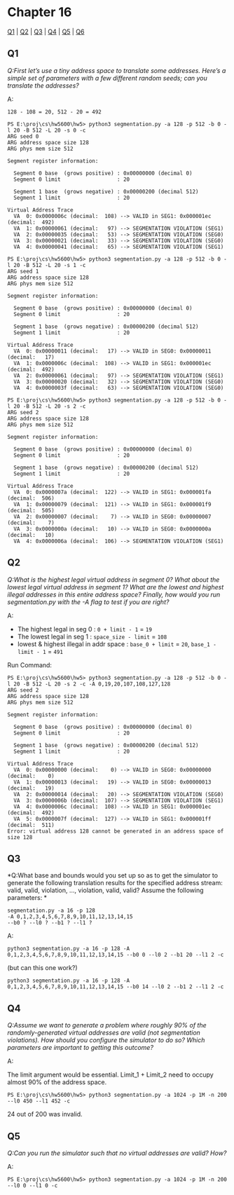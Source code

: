 
# Chapter 16

[Q1](#q1) | [Q2](#q2) | [Q3](#q3) | [Q4](#q4) | [Q5](#q5) | [Q6](#q6) 

## Q1

*Q:First let’s use a tiny address space to translate some addresses. Here’s
a simple set of parameters with a few different random seeds; can
you translate the addresses?*

A:

`128 - 108 = 20, 512 - 20 = 492`

```
PS E:\proj\cs\hw5600\hw5> python3 segmentation.py -a 128 -p 512 -b 0 -l 20 -B 512 -L 20 -s 0 -c
ARG seed 0
ARG address space size 128
ARG phys mem size 512

Segment register information:

  Segment 0 base  (grows positive) : 0x00000000 (decimal 0)
  Segment 0 limit                  : 20

  Segment 1 base  (grows negative) : 0x00000200 (decimal 512)
  Segment 1 limit                  : 20

Virtual Address Trace
  VA  0: 0x0000006c (decimal:  108) --> VALID in SEG1: 0x000001ec (decimal:  492)
  VA  1: 0x00000061 (decimal:   97) --> SEGMENTATION VIOLATION (SEG1)
  VA  2: 0x00000035 (decimal:   53) --> SEGMENTATION VIOLATION (SEG0)
  VA  3: 0x00000021 (decimal:   33) --> SEGMENTATION VIOLATION (SEG0)
  VA  4: 0x00000041 (decimal:   65) --> SEGMENTATION VIOLATION (SEG1)
```
```
PS E:\proj\cs\hw5600\hw5> python3 segmentation.py -a 128 -p 512 -b 0 -l 20 -B 512 -L 20 -s 1 -c
ARG seed 1
ARG address space size 128
ARG phys mem size 512

Segment register information:

  Segment 0 base  (grows positive) : 0x00000000 (decimal 0)
  Segment 0 limit                  : 20

  Segment 1 base  (grows negative) : 0x00000200 (decimal 512)
  Segment 1 limit                  : 20

Virtual Address Trace
  VA  0: 0x00000011 (decimal:   17) --> VALID in SEG0: 0x00000011 (decimal:   17)
  VA  1: 0x0000006c (decimal:  108) --> VALID in SEG1: 0x000001ec (decimal:  492)
  VA  2: 0x00000061 (decimal:   97) --> SEGMENTATION VIOLATION (SEG1)
  VA  3: 0x00000020 (decimal:   32) --> SEGMENTATION VIOLATION (SEG0)
  VA  4: 0x0000003f (decimal:   63) --> SEGMENTATION VIOLATION (SEG0)
```
```
PS E:\proj\cs\hw5600\hw5> python3 segmentation.py -a 128 -p 512 -b 0 -l 20 -B 512 -L 20 -s 2 -c
ARG seed 2
ARG address space size 128
ARG phys mem size 512

Segment register information:

  Segment 0 base  (grows positive) : 0x00000000 (decimal 0)
  Segment 0 limit                  : 20

  Segment 1 base  (grows negative) : 0x00000200 (decimal 512)
  Segment 1 limit                  : 20

Virtual Address Trace
  VA  0: 0x0000007a (decimal:  122) --> VALID in SEG1: 0x000001fa (decimal:  506)
  VA  1: 0x00000079 (decimal:  121) --> VALID in SEG1: 0x000001f9 (decimal:  505)
  VA  2: 0x00000007 (decimal:    7) --> VALID in SEG0: 0x00000007 (decimal:    7)
  VA  3: 0x0000000a (decimal:   10) --> VALID in SEG0: 0x0000000a (decimal:   10)
  VA  4: 0x0000006a (decimal:  106) --> SEGMENTATION VIOLATION (SEG1)
```

## Q2

*Q:What is the highest legal virtual address in segment 0? What about the lowest
legal virtual address in segment 1? What are the lowest and
highest illegal addresses in this entire address space? Finally, how
would you run segmentation.py with the -A flag to test if you
are right?*

A: 

* The highest legal in seg 0 : `0 + limit - 1` = `19`
* The lowest legal in seg 1 : `space_size - limit` = `108`
* lowest & highest illegal in addr space : `base_0 + limit` = `20`, `base_1 - limit - 1` = `491`

Run Command:
```
PS E:\proj\cs\hw5600\hw5> python3 segmentation.py -a 128 -p 512 -b 0 -l 20 -B 512 -L 20 -s 2 -c -A 0,19,20,107,108,127,128
ARG seed 2
ARG address space size 128
ARG phys mem size 512

Segment register information:

  Segment 0 base  (grows positive) : 0x00000000 (decimal 0)
  Segment 0 limit                  : 20

  Segment 1 base  (grows negative) : 0x00000200 (decimal 512)
  Segment 1 limit                  : 20

Virtual Address Trace
  VA  0: 0x00000000 (decimal:    0) --> VALID in SEG0: 0x00000000 (decimal:    0)
  VA  1: 0x00000013 (decimal:   19) --> VALID in SEG0: 0x00000013 (decimal:   19)
  VA  2: 0x00000014 (decimal:   20) --> SEGMENTATION VIOLATION (SEG0)
  VA  3: 0x0000006b (decimal:  107) --> SEGMENTATION VIOLATION (SEG1)
  VA  4: 0x0000006c (decimal:  108) --> VALID in SEG1: 0x000001ec (decimal:  492)
  VA  5: 0x0000007f (decimal:  127) --> VALID in SEG1: 0x000001ff (decimal:  511)
Error: virtual address 128 cannot be generated in an address space of size 128
```

## Q3

*Q:What base and bounds would you set up so as to get
the simulator to generate the following translation results for the
specified address stream: valid, valid, violation, ..., violation, valid,
valid? Assume the following parameters:
*
```
segmentation.py -a 16 -p 128
-A 0,1,2,3,4,5,6,7,8,9,10,11,12,13,14,15
--b0 ? --l0 ? --b1 ? --l1 ?
```

A:


```
python3 segmentation.py -a 16 -p 128 -A 0,1,2,3,4,5,6,7,8,9,10,11,12,13,14,15 --b0 0 --l0 2 --b1 20 --l1 2 -c
```

(but can this one work?)

```
python3 segmentation.py -a 16 -p 128 -A 0,1,2,3,4,5,6,7,8,9,10,11,12,13,14,15 --b0 14 --l0 2 --b1 2 --l1 2 -c
```


## Q4

*Q:Assume we want to generate a problem where roughly 90% of the
randomly-generated virtual addresses are valid (not segmentation
violations). How should you configure the simulator to do so?
Which parameters are important to getting this outcome?*

A:

The limit argument would be essential. Limit_1 + Limit_2 need to occupy almost 90% of the address space.

```
PS E:\proj\cs\hw5600\hw5> python3 segmentation.py -a 1024 -p 1M -n 200 --l0 450 --l1 452 -c
```

24 out of 200 was invalid.

## Q5

*Q:Can you run the simulator such that no virtual addresses are valid?
How?*

A:

```
PS E:\proj\cs\hw5600\hw5> python3 segmentation.py -a 1024 -p 1M -n 200 --l0 0 --l1 0 -c
```

